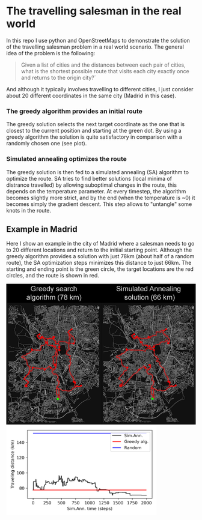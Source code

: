 # The travelling salesman in the real world

In this repo I use python and OpenStreetMaps to demonstrate the solution of the travelling salesman problem in a real world scenario. The general idea of the problem is the following:

>Given a list of cities and the distances between each pair of cities, what is the shortest possible route that visits each city exactly once and returns to the origin city?`

And although it typically involves travelling to different cities, I just consider about 20 different coordinates in the same city (Madrid in this case).

### The greedy algorithm provides an initial route
The greedy solution selects the next target coordinate as the one that is closest to the current position and starting at the green dot. By using a greedy algorithm the solution is quite satisfactory in comparison with a randomly chosen one (see plot).

### Simulated annealing optimizes the route
The greedy solution is then fed to a simulated annealing (SA) algorithm to optimize the route. SA tries to find better solutions (local minima of distrance travelled) by allowing suboptimal changes in the route, this depends on the temperature parameter. At every timestep, the algorithm becomes slightly more strict, and by the end (when the temperature is ~0) it becomes simply the gradient descent. This step allows to "untangle" some knots in the route.

## Example in Madrid
Here I show an example in the city of Madrid where a salesman needs to go to 20 different locations and return to the initial starting point. Although the greedy algorithm provides a solution with just 78km (about half of a random route), the SA optimization steps minimizes this distance to just 66km. The starting and ending point is the green circle, the target locations are the red circles, and the route is shown in red. 

<img src="https://github.com/pyubero/salesman_pb/blob/main/figure_map.png" width="600">

<img src="https://github.com/pyubero/salesman_pb/blob/main/graph.png" width="400">
